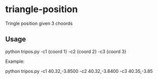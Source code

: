 # triangle-position
Tringle position given 3 choords

## Usage
python tripos.py -c1 {coord 1} -c2 {coord 2} -c3 {coord 3}

Example:

python tripos.py -c1 40.32,-3.8500 -c2 40.32,-3.8400 -c3 40.35,-3.85